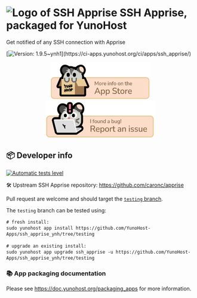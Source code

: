 <!--
N.B.: This README was automatically generated by <https://github.com/YunoHost/apps_tools/blob/main/readme_generator>
It shall NOT be edited by hand.
-->

<h1>
  <img src="https://raw.githubusercontent.com/YunoHost/apps/main/logos/ssh_apprise.png" width="32px" alt="Logo of SSH Apprise">
  SSH Apprise, packaged for YunoHost
</h1>

Get notified of any SSH connection with Apprise

[![Version: 1.9.5~ynh1](https://img.shields.io/badge/Version-1.9.5~ynh1-rgb(18,138,11)?style=for-the-badge)](https://ci-apps.yunohost.org/ci/apps/ssh_apprise/)

<div align="center">
<a href="https://apps.yunohost.org/app/ssh_apprise"><img height="100px" src="https://github.com/YunoHost/yunohost-artwork/raw/refs/heads/main/badges/neopossum-badges/badge_more_info_on_the_appstore.svg"/></a>
<a href="https://github.com/YunoHost-Apps/ssh_apprise_ynh/issues"><img height="100px" src="https://github.com/YunoHost/yunohost-artwork/raw/refs/heads/main/badges/neopossum-badges/badge_report_an_issue.svg"/></a>
</div>

## 📦 Developer info

[![Automatic tests level](https://apps.yunohost.org/badge/cilevel/ssh_apprise)](https://ci-apps.yunohost.org/ci/apps/ssh_apprise/)

🛠️ Upstream SSH Apprise repository: <https://github.com/caronc/apprise>

Pull request are welcome and should target the [`testing` branch](https://github.com/YunoHost-Apps/ssh_apprise_ynh/tree/testing).

The `testing` branch can be tested using:
```
# fresh install:
sudo yunohost app install https://github.com/YunoHost-Apps/ssh_apprise_ynh/tree/testing

# upgrade an existing install:
sudo yunohost app upgrade ssh_apprise -u https://github.com/YunoHost-Apps/ssh_apprise_ynh/tree/testing
```

### 📚 App packaging documentation

Please see <https://doc.yunohost.org/packaging_apps> for more information.